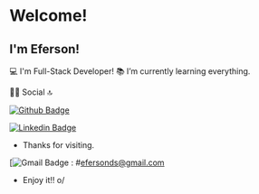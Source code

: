 # Welcome!

 

## I'm Eferson!

:computer: I'm Full-Stack Developer!
:books: I’m currently learning everything.

👨👩 Social 🔝

[![Github Badge](https://img.shields.io/badge/-Github-000?style=flat-square&logo=Github&logoColor=white&link=https://github.com/EfersonSilva?tab=repositories)](https://github.com/EfersonSilva?tab=repositories)


 [![Linkedin Badge](https://img.shields.io/badge/LinkedIn-0077B5?style=for-the-badge&logo=linkedin&logoColor=white&link=https://www.linkedin.com/in/eferson-silva/)](https://www.linkedin.com/in/eferson-silva/)
- Thanks for visiting.

[![Gmail Badge](https://img.shields.io/badge/Gmail-D14836?style=for-the-badge&logo=gmail&logoColor=white) : #efersonds@gmail.com
- Enjoy it!! o/



<!--
**EfersonSilva/efersonsilva** is a ✨ _special_ ✨ repository because its `README.md` (this file) appears on your GitHub profile.

Here are some ideas to get you started:

- 🔭 I’m currently working on ...
- 🌱 I’m currently learning ...
- 👯 I’m looking to collaborate on ...
- 🤔 I’m looking for help with ...
- 💬 Ask me about ...
- 📫 How to reach me: ...
- 😄 Pronouns: ...
- ⚡ Fun fact: ...
-->

